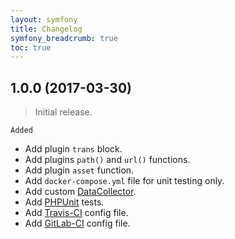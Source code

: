 ```yaml
---
layout: symfony
title: Changelog
symfony_breadcrumb: true
toc: true
---
```


## 1.0.0 (2017-03-30)
> Initial release.

`Added`

* Add plugin `trans` block.
* Add plugins `path()` and `url()` functions.
* Add plugin `asset` function.
* Add `docker-compose.yml` file for unit testing only.
* Add custom [DataCollector](http://symfony.com/doc/current/profiler/data_collector.html).
* Add [PHPUnit](https://phpunit.de) tests.
* Add [Travis-CI](https://travis-ci.org) config file.
* Add [GitLab-CI](https://about.gitlab.com/gitlab-ci/) config file.